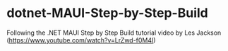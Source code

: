 # dotnet-MAUI-Step-by-Step-Build
Following the .NET MAUI Step by Step Build tutorial video by Les Jackson (https://www.youtube.com/watch?v=LrZwd-f0M4I)
